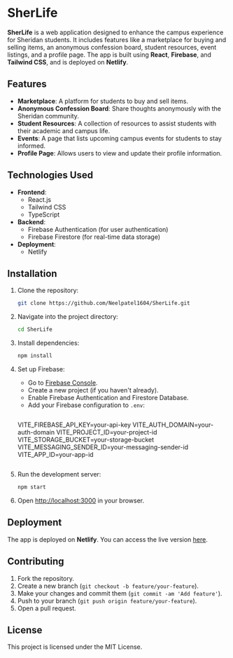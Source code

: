 # **SherLife**

**SherLife** is a web application designed to enhance the campus experience for Sheridan students. It includes features like a marketplace for buying and selling items, an anonymous confession board, student resources, event listings, and a profile page. The app is built using **React**, **Firebase**, and **Tailwind CSS**, and is deployed on **Netlify**.

## **Features**

- **Marketplace**: A platform for students to buy and sell items.
- **Anonymous Confession Board**: Share thoughts anonymously with the Sheridan community.
- **Student Resources**: A collection of resources to assist students with their academic and campus life.
- **Events**: A page that lists upcoming campus events for students to stay informed.
- **Profile Page**: Allows users to view and update their profile information.

## **Technologies Used**

- **Frontend**: 
  - React.js
  - Tailwind CSS
  - TypeScript
- **Backend**:
  - Firebase Authentication (for user authentication)
  - Firebase Firestore (for real-time data storage)
- **Deployment**:
  - Netlify

## **Installation**

1. Clone the repository:
   ```bash
   git clone https://github.com/Neelpatel1604/SherLife.git
   ```

2. Navigate into the project directory:
   ```bash
   cd SherLife
   ```

3. Install dependencies:
   ```bash
   npm install
   ```

4. Set up Firebase:
   - Go to [Firebase Console](https://console.firebase.google.com/).
   - Create a new project (if you haven't already).
   - Enable Firebase Authentication and Firestore Database.
   - Add your Firebase configuration to `.env`:
     ```env
     
    VITE_FIREBASE_API_KEY=your-api-key
    VITE_AUTH_DOMAIN=your-auth-domain
    VITE_PROJECT_ID=your-project-id
    VITE_STORAGE_BUCKET=your-storage-bucket
    VITE_MESSAGING_SENDER_ID=your-messaging-sender-id
    VITE_APP_ID=your-app-id
     ```

5. Run the development server:
   ```bash
   npm start
   ```

6. Open [http://localhost:3000](http://localhost:3000) in your browser.

## **Deployment**

The app is deployed on **Netlify**. You can access the live version [here](https://sher-life.netlify.app).

## **Contributing**

1. Fork the repository.
2. Create a new branch (`git checkout -b feature/your-feature`).
3. Make your changes and commit them (`git commit -am 'Add feature'`).
4. Push to your branch (`git push origin feature/your-feature`).
5. Open a pull request.

## **License**

This project is licensed under the MIT License.

